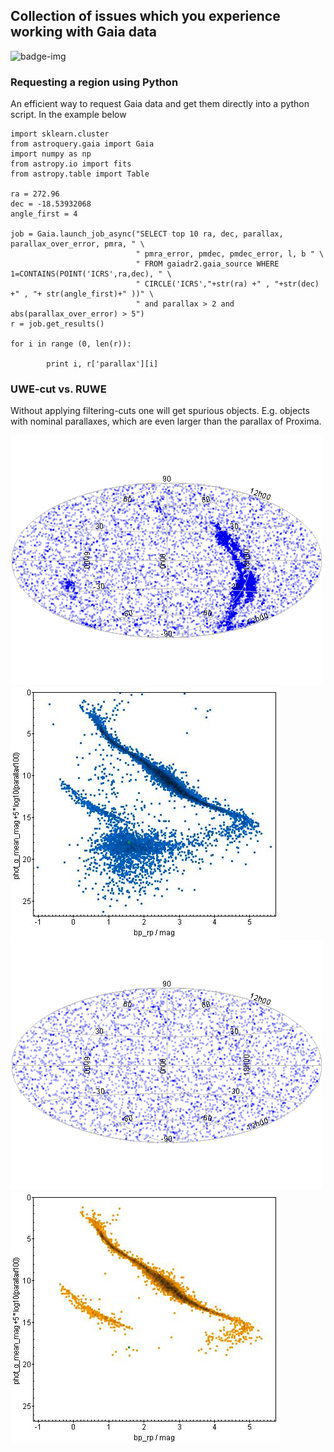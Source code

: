 ## Collection of issues which you experience working with Gaia data

![badge-img](https://img.shields.io/badge/Made%20at-%23AstroHackWeek-8063d5.svg?style=flat)

### Requesting a region using Python

An efficient way to request Gaia data and get them directly into a python script.
In the example below 

```
import sklearn.cluster
from astroquery.gaia import Gaia
import numpy as np
from astropy.io import fits
from astropy.table import Table

ra = 272.96
dec = -18.53932068
angle_first = 4

job = Gaia.launch_job_async("SELECT top 10 ra, dec, parallax, parallax_over_error, pmra, " \
                            " pmra_error, pmdec, pmdec_error, l, b " \
                            " FROM gaiadr2.gaia_source WHERE 1=CONTAINS(POINT('ICRS',ra,dec), " \
                            " CIRCLE('ICRS',"+str(ra) +" , "+str(dec) +" , "+ str(angle_first)+" ))" \
                            " and parallax > 2 and abs(parallax_over_error) > 5")
r = job.get_results()

for i in range (0, len(r)):

        print i, r['parallax'][i]

```


### UWE-cut vs. RUWE

Without applying filtering-cuts one will get spurious objects. 
E.g. objects with nominal parallaxes, which are even larger than the parallax of Proxima. 


![Image](sky_gaia_all.png) ![Image](HR_A.jpeg)
![Image](sky_gaia_RUWE_C2.png) ![Image](HR_C1_C2_phot.jpeg)
